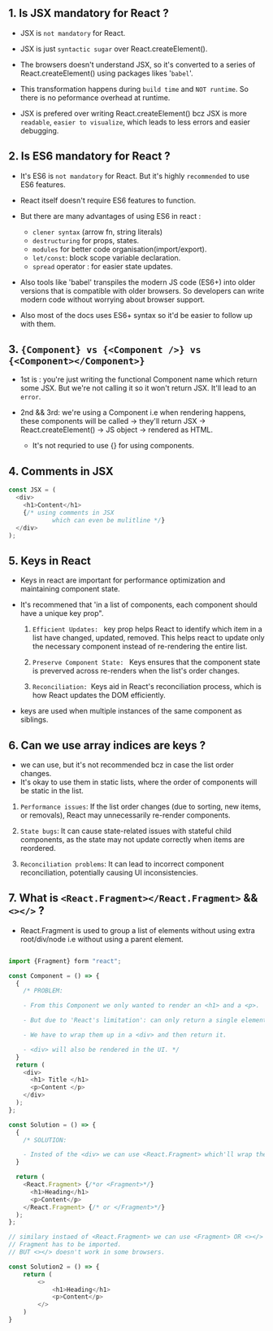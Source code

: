 ## 1. Is JSX mandatory for React ?

- JSX is `not mandatory` for React.

- JSX is just `syntactic sugar` over React.createElement().

- The browsers doesn't understand JSX, so it's converted to a series of React.createElement() using packages likes '`babel`'.

- This transformation happens during `build time` and `NOT runtime`. So there is no peformance overhead at runtime.

- JSX is prefered over writing React.createElement() bcz JSX is more `readable`, `easier to visualize`, which leads to less errors and easier debugging.

## 2. Is ES6 mandatory for React ?

- It's ES6 is `not mandatory` for React. But it's highly `recommended` to use ES6 features.

- React itself doesn't require ES6 features to function.

- But there are many advantages of using ES6 in react :

  - `clener syntax` (arrow fn, string literals)
  - `destructuring` for props, states.
  - `modules` for better code organisation(import/export).
  - `let/const`: block scope variable declaration.
  - `spread` operator : for easier state updates.

- Also tools like 'babel' transpiles the modern JS code (ES6+) into older versions that is compatible with older browsers. So developers can write modern code without worrying about browser support.

- Also most of the docs uses ES6+ syntax so it'd be easier to follow up with them.

## 3. `{Component} vs {<Component />} vs {<Component></Component>}`

- 1st is : you're just writing the functional Component name which return some JSX. But we're not calling it so it won't return JSX. It'll lead to an `error`.

- 2nd && 3rd: we're using a Component i.e when rendering happens, these components will be called -> they'll return JSX -> React.createElement() -> JS object -> rendered as HTML.

  - It's not requried to use {} for using components.

## 4. Comments in JSX

```javascript
const JSX = (
  <div>
    <h1>Content</h1>
    {/* using comments in JSX 
            which can even be mulitline */}
  </div>
);
```

## 5. Keys in React

- Keys in react are important for performance optimization and maintaining component state.

- It's recommened that 'in a list of components, each component should have a unique key prop".

  1. `Efficient Updates: ` key prop helps React to identify which item in a list have changed, updated, removed. This helps react to update only the necessary component instead of re-rendering the entire list.

  2. `Preserve Component State: ` Keys ensures that the component state is preverved across re-renders when the list's order changes.

  3. `Reconciliation: `Keys aid in React's reconciliation process, which is how React updates the DOM efficiently.

- keys are used when multiple instances of the same component as siblings.

## 6. Can we use array indices are keys ?

- we can use, but it's not recommended bcz in case the list order changes.
- It's okay to use them in static lists, where the order of components will be static in the list.

1. `Performance issues`: If the list order changes (due to sorting, new items, or removals), React may unnecessarily re-render components.

2. `State bugs`: It can cause state-related issues with stateful child components, as the state may not update correctly when items are reordered.

3. `Reconciliation problems`: It can lead to incorrect component reconciliation, potentially causing UI inconsistencies.

## 7. What is `<React.Fragment></React.Fragment>` && `<></>` ?

- React.Fragment is used to group a list of elements without using extra root/div/node i.e without using a parent element.

```javascript

import {Fragment} form "react";

const Component = () => {
  {
    /* PROBLEM:

    - From this Component we only wanted to render an <h1> and a <p>.

    - But due to 'React's limitation': can only return a single element from a functinal component.

    - We have to wrap them up in a <div> and then return it.

    - <div> will also be rendered in the UI. */
  }
  return (
    <div>
      <h1> Title </h1>
      <p>Content </p>
    </div>
  );
};

const Solution = () => {
  {
    /* SOLUTION:

    - Insted of the <div> we can use <React.Fragment> which'll wrap them up, But also unlike the <div> wont' take space in UI. */
  }

  return (
    <React.Fragment> {/*or <Fragment>*/}
      <h1>Heading</h1>
      <p>Content</p>
    </React.Fragment> {/* or </Fragment>*/}
  );
};

// similary instaed of <React.Fragment> we can use <Fragment> OR <></>
// Fragment has to be imported.
// BUT <></> doesn't work in some browsers.

const Solution2 = () => {
    return (
        <>
            <h1>Heading</h1>
            <p>Content</p>
        </>
    )
}

```
